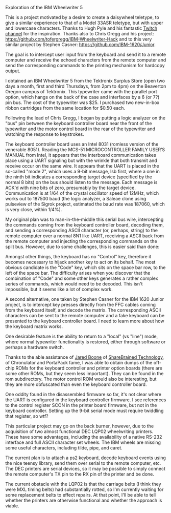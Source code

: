Exploration of the IBM Wheelwriter 5

This is a project motivated by a desire to create a daisywheel teletype, to give a 
similar experience to that of a Model 33ASR teletype, but with upper and lowercase 
characters. Thanks to Hugh Pyle and his fantastic [Twitch channel](https://www.twitch.tv/33asr) for the 
inspiration.  Thanks also to Chris Gregg and his project:
https://github.com/tofergregg/IBM-Wheelwriter-Hack and to this very similar project 
by Stephen Casner: https://github.com/IBM-1620/Junior.

The goal is to intercept user input from the keyboard and send it to a remote computer
and receive the echoed characters from the remote computer and send the corresponding
commands to the printing mechanism for hardcopy output.

I obtained an IBM Wheelwriter 5 from the Tektronix Surplus Store (open two days a month,
first and third Thursdays, from 2pm to 4pm) on the Beaverton Oregon campus of Tektronix. 
This typewriter came with the parallel port option, which hangs on the back of the case
and interfaces by a 6 (or 7?) pin bus. The cost of the typewriter was $25. I purchased 
two new-in-box ribbon cartridges from the same location for $0.50 each.

Following the lead of Chris Gregg, I began by putting a logic analyzer on the "bus" pin
between the keyboard controller board near the front of the typewriter and the motor 
control board in the rear of the typewriter and watching the response to keystrokes.

The keyboard controller board uses an Intel 8031 (romless version of the venerable 8051).
Reading the MCS-51 MICROCONTROLLER FAMILY USER’S MANUAL from Intel, it appears that the 
interboard communication takes place using a UART signaling but with the wrinkle that
both transmit and receive occur on the same wire. It appears that the UART is placed in 
the so-called "mode 2", which uses a 9-bit message, lsb first, where a one in the ninth bit 
indicates a corresponding target device (specified by the normal 8 bits) on the bus should 
listen to the message. Each message is ACK'd with nine bits of zero, presumably by the 
target device. Communication is at 1/64 of the crystal oscillator speed of 12MHz, which 
works out to 187500 baud (the logic analyzer, a Saleae clone using pulseview of the Sigrok
project, estimated the baud rate was 187060, which is very close, within 1/4%).

My original plan was to man-in-the-middle this serial bus wire, intercepting the commands 
coming from the keyboard controller board, decoding them, and sending a corresponding 
ASCII character (or, perhaps, string) to the remote computer over a normal 8N1 like UART,
receiving a ASCII back from the remote computer and injecting the corresponding commands
on the split bus.  However, due to some challenges, this is easier said than done:

Amongst other things, the keyboard has no "Control" key, therefore it becomes necessary
to hijack another key to act on its behalf. The most obvious candidate is the "Code"
key, which sits on the space bar row, to the left of the space bar. The difficulty arises
when you discover that the combination of "Code" and some other keys generates a rather 
complex series of commands, which would need to be decoded. This isn't impossible, but it
seems like a lot of complex work.

A second alternative, one taken by Stephen Casner for the IBM 1620 Junior project, is to 
intercept key presses directly from the FFC cables coming from the keyboard itself, and decode
the matrix. The corresponding ASCII characters can be sent to the remote computer and a fake
keyboard can be presented to the keyboard controller board.  I need to learn more about how
the keyboard matrix works.

One desirable feature is the ability to return to a "local" (vs "line") mode, where normal
typewriter functionality is restored, either through software or perhaps a hardware switch.

Thanks to the able assistance of [Jared Boone](https://github.com/jboone) of [ShareBrained Technology](https://www.sharebrained.com/), of Chronulator and 
PortaPack fame, I was able to obtain dumps of the off-chip ROMs for the keyboard controller 
and printer option boards (there are some other ROMs, but they seem less important).  They
can be found in the rom subdirectory. The motor control ROM would also be interesting, but
they are more obfuscated than even the keyboard controller board.

One oddity found in the disassembled firmware so far, it's not clear where the UART is 
configured in the keyboard controller firmware. I see references to the control register 
SCON in the printer board firmware, but not in the keyboard controller. Setting up the 
9-bit serial mode must require twiddling that register, so wtf? 

This particular project may go on the back burner, however, due to the acquisition of two 
almost functional DEC LQP02 wheelwriting printers. These have some advantages, including the 
availability of a native RS-232 interface and full ASCII character set wheels. The IBM wheels 
are missing some useful characters, including tilde, pipe, and caret.

The current plan is to attach a ps2 keyboard, decode keyboard events using the nice teensy
library, send them over serial to the remote computer, etc. The DEC printers are serial
devices, so it may be possible to simply connect the remote computer's TX pin to the RX pin
of the printer and be done.

The current obstacle with the LQP02 is that the carriage belts (I think they were MXL timing
belts) had substantially rotted, so I'm currently waiting for some replacement belts to 
effect repairs. At that point, I'll be able to tell whether the printers are otherwise
functional and whether the approach is viable.
